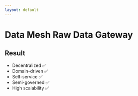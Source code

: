 ```yaml
---
layout: default
---
```


# Data Mesh Raw Data Gateway
## Result

<v-clicks>

- Decentralized ✅
- Domain-driven ✅
- Self-service ✅ 
- Semi-governed ✅
- High scalability ✅

</v-clicks>